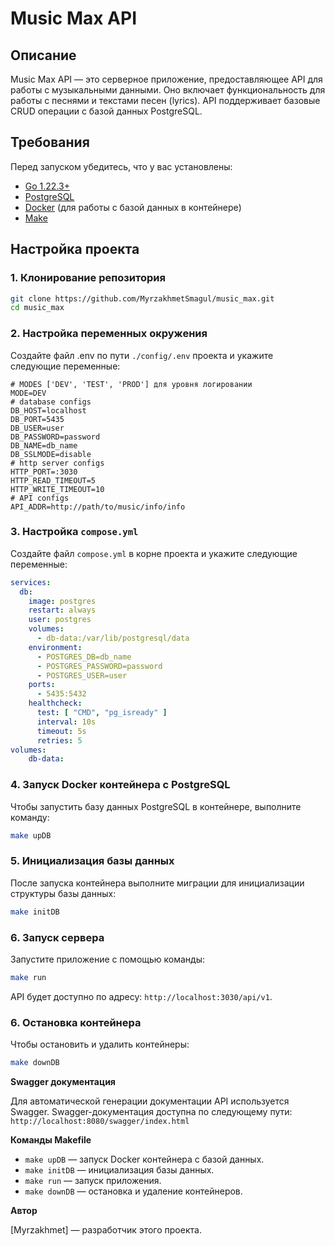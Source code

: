 # **Music Max API**

## **Описание**

Music Max API — это серверное приложение, предоставляющее API для работы с музыкальными данными. Оно включает функциональность для работы с песнями и текстами песен (lyrics). API поддерживает базовые CRUD операции с базой данных PostgreSQL.

## **Требования**

Перед запуском убедитесь, что у вас установлены:

- [Go 1.22.3+](https://golang.org/doc/install)
- [PostgreSQL](https://www.postgresql.org/download/)
- [Docker](https://www.docker.com/products/docker-desktop) (для работы с базой данных в контейнере)
- [Make](https://www.gnu.org/software/make/)

## **Настройка проекта**

### **1. Клонирование репозитория**

```bash
git clone https://github.com/MyrzakhmetSmagul/music_max.git
cd music_max
```

### **2. Настройка переменных окружения**
Создайте файл .env по пути `./config/.env` проекта и укажите следующие переменные:

```env
# MODES ['DEV', 'TEST', 'PROD'] для уровня логировании
MODE=DEV
# database configs
DB_HOST=localhost
DB_PORT=5435
DB_USER=user
DB_PASSWORD=password
DB_NAME=db_name
DB_SSLMODE=disable
# http server configs
HTTP_PORT=:3030
HTTP_READ_TIMEOUT=5
HTTP_WRITE_TIMEOUT=10
# API configs
API_ADDR=http://path/to/music/info/info
```

### **3. Настройка `compose.yml`**
Создайте файл `compose.yml` в корне проекта и укажите следующие переменные:

```yml
services:
  db:
    image: postgres
    restart: always
    user: postgres
    volumes:
      - db-data:/var/lib/postgresql/data
    environment:
      - POSTGRES_DB=db_name
      - POSTGRES_PASSWORD=password
      - POSTGRES_USER=user
    ports:
      - 5435:5432
    healthcheck:
      test: [ "CMD", "pg_isready" ]
      interval: 10s
      timeout: 5s
      retries: 5
volumes:
    db-data:
```

### **4. Запуск Docker контейнера с PostgreSQL**
Чтобы запустить базу данных PostgreSQL в контейнере, выполните команду:

```bash
make upDB
```

### **5. Инициализация базы данных**
После запуска контейнера выполните миграции для инициализации структуры базы данных:

```bash
make initDB
```

### **6. Запуск сервера**
Запустите приложение с помощью команды:

```bash
make run
```

API будет доступно по адресу: `http://localhost:3030/api/v1`.

### **6. Остановка контейнера**
Чтобы остановить и удалить контейнеры:

```bash
make downDB
```

**Swagger документация**

Для автоматической генерации документации API используется Swagger. Swagger-документация доступна по следующему пути:
`http://localhost:8080/swagger/index.html`

**Команды Makefile**
* `make upDB` — запуск Docker контейнера с базой данных.
* `make initDB` — инициализация базы данных.
* `make run` — запуск приложения.
* `make downDB` — остановка и удаление контейнеров.

**Автор**

[Myrzakhmet] — разработчик этого проекта.
